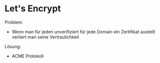 # Let's Encrypt

Problem:
  - Wenn man für jeden unverifiziert für jede Domain ein Zertifikat austellt verliert man seine Vertraulichkeit
  
Lösung:
  - ACME Protokoll
